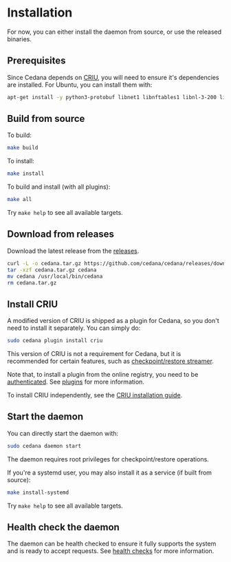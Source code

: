 # Installation

For now, you can either install the daemon from source, or use the released binaries.

## Prerequisites

Since Cedana depends on [CRIU](https://criu.org), you will need to ensure it's dependencies are installed. For Ubuntu, you can install them with:

```sh
apt-get install -y python3-protobuf libnet1 libnftables1 libnl-3-200 libprotobuf-c1 iptables
```

## Build from source

To build:

```sh
make build
```

To install:

```sh
make install
```

To build and install (with all plugins):

```sh
make all
```

Try `make help` to see all available targets.

## Download from releases

Download the latest release from the [releases](https://github.com/cedana/cedana/releases).

```sh
curl -L -o cedana.tar.gz https://github.com/cedana/cedana/releases/download/v${CEDANA_VERSION}/cedana_${CEDANA_VERSION}_linux_amd64.tar.gz
tar -xzf cedana.tar.gz cedana
mv cedana /usr/local/bin/cedana
rm cedana.tar.gz
```

## Install CRIU

A modified version of CRIU is shipped as a plugin for Cedana, so you don't need to install it separately. You can simply do:

```sh
sudo cedana plugin install criu
```

This version of CRIU is not a requirement for Cedana, but it is recommended for certain features, such as [checkpoint/restore streamer](../guides/streamer/cr.md).

Note that, to install a plugin from the online registry, you need to be [authenticated](authentication.md). See [plugins](plugins.md) for more information.

To install CRIU independently, see the [CRIU installation guide](https://criu.org/Installation).

## Start the daemon

You can directly start the daemon with:

```sh
sudo cedana daemon start
```

The daemon requires root privileges for checkpoint/restore operations.

If you're a systemd user, you may also install it as a service (if built from source):

```sh
make install-systemd
```

Try `make help` to see all available targets.

## Health check the daemon

The daemon can be health checked to ensure it fully supports the system and is ready to accept requests. See [health checks](health.md) for more information.
